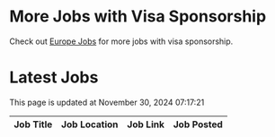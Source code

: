 # More Jobs with Visa Sponsorship

Check out [Europe Jobs](https://github.com/sureshparimi/europejobs#latest-jobs) for more jobs with visa sponsorship.

# Latest Jobs

This page is updated at November 30, 2024 07:17:21

| Job Title | Job Location | Job Link | Job Posted |
| --- | --- | --- | --- |
